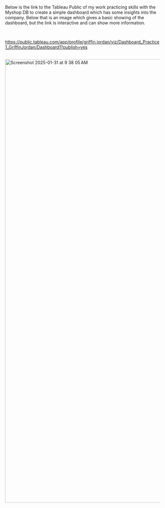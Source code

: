 Below is the link to the Tableau Public of my work practicing skills with the Myshop DB to create a simple dashboard which has some insights 
into the company. Below that is an image which gives a basic showing of the dashboard, but the link is interactive and can show more information.

<br />

https://public.tableau.com/app/profile/griffin.jordan/viz/Dashboard_Practice1_GriffinJordan/Dashboard1?publish=yes


<br />

<img width="1440" alt="Screenshot 2025-01-31 at 9 38 05 AM" src="https://github.com/user-attachments/assets/3c450f5e-5cb9-4043-87e1-70da4a72cb75" />
